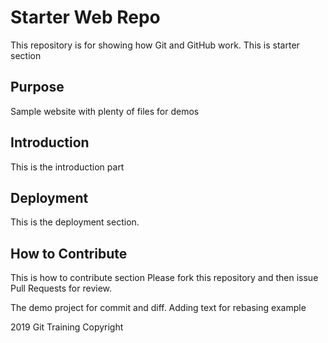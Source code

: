 # Starter Web Repo

This repository is for showing how Git and GitHub work.
This is starter section

## Purpose

Sample website with plenty of files for demos

## Introduction
This is the introduction part
 

## Deployment

This is the deployment section. 
 

## How to Contribute

This is how to contribute section
Please fork this repository and then issue Pull Requests for review.


The demo project for commit and diff.
Adding text for rebasing example


2019 Git Training Copyright